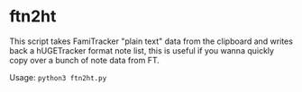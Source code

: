 # ftn2ht
This script takes FamiTracker "plain text" data from the clipboard and writes back a hUGETracker format note list, this is useful if you wanna quickly copy over a bunch of note data from FT.

Usage:
`python3 ftn2ht.py`